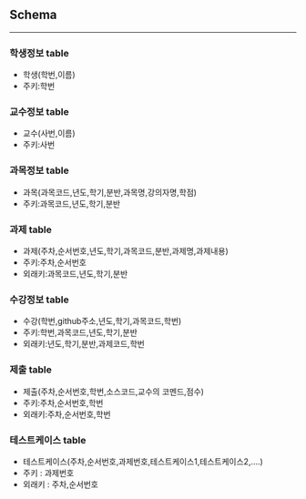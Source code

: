 ## Schema 
-----------
### 학생정보 table
 - 학생(학번,이름)
 - 주키:학번

### 교수정보 table
 - 교수(사번,이름)
 - 주키:사번

### 과목정보 table
 - 과목(과목코드,년도,학기,분반,과목명,강의자명,학점)
 - 주키:과목코드,년도,학기,분반

### 과제 table
 - 과제(주차,순서번호,년도,학기,과목코드,분반,과제명,과제내용)
 - 주키:주차,순서번호
 - 외래키:과목코드,년도,학기,분반

### 수강정보 table
 - 수강(학번,github주소,년도,학기,과목코드,학번)
 - 주키:학번,과목코드,년도,학기,분반
 - 외래키:년도,학기,분반,과제코드,학번
 
### 제출 table
 - 제출(주차,순서번호,학번,소스코드,교수의 코멘드,점수)
 - 주키:주차,순서번호,학번
 - 외래키:주차,순서번호,학번
 
### 테스트케이스 table
 - 테스트케이스(주차,순서번호,과제번호,테스트케이스1,테스트케이스2,....)
 - 주키 : 과제번호
 - 외래키 : 주차,순서번호
 


